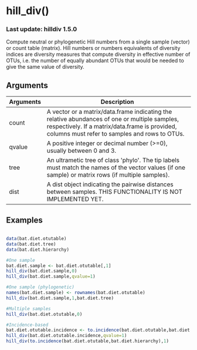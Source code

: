# hill_div()
### Last update: hilldiv 1.5.0
Compute neutral or phylogenetic Hill numbers from a single sample (vector) or count table (matrix). Hill numbers or numbers equivalents of diversity indices are diversity measures that compute diversity in effective number of OTUs, i.e. the number of equally abundant OTUs that would be needed to give the same value of diversity.

## Arguments
| Arguments | Description |
| ------------- | ------------- |
| count | A vector or a matrix/data.frame indicating the relative abundances of one or multiple samples, respectively. If a matrix/data.frame is provided, columns must refer to samples and rows to OTUs. |
| qvalue | A positive integer or decimal number (>=0), usually between 0 and 3. |
| tree | An ultrametic tree of class 'phylo'. The tip labels must match the names of the vector values (if one sample) or matrix rows (if multiple samples). |
| dist | A dist object indicating the pairwise distances between samples. THIS FUNCTIONALITY IS NOT IMPLEMENTED YET.  |

## Examples
````R

data(bat.diet.otutable)
data(bat.diet.tree)
data(bat.diet.hierarchy)

#One sample
bat.diet.sample <- bat.diet.otutable[,1]
hill_div(bat.diet.sample,0)
hill_div(bat.diet.sample,qvalue=1)

#One sample (phylogenetic)
names(bat.diet.sample) <- rownames(bat.diet.otutable)
hill_div(bat.diet.sample,1,bat.diet.tree)

#Multiple samples
hill_div(bat.diet.otutable,0)

#Incidence-based
bat.diet.otutable.incidence <- to.incidence(bat.diet.otutable,bat.diet.hierarchy)
hill_div(bat.diet.otutable.incidence,qvalue=1)
hill_div(to.incidence(bat.diet.otutable,bat.diet.hierarchy),1)
````
